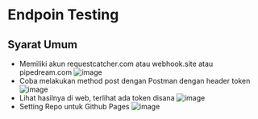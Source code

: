 # Endpoin Testing

## Syarat Umum

* Memiliki akun requestcatcher.com atau webhook.site atau pipedream.com
  ![image](https://user-images.githubusercontent.com/11188109/220018165-d45423a0-87b7-42f1-b309-f02d52585a48.png)
* Coba melakukan method post dengan Postman dengan header token
  ![image](https://user-images.githubusercontent.com/11188109/220023489-ebb8d666-f099-4384-b2d4-0d165f402ab6.png)
* Lihat hasilnya di web, terlihat ada token disana
  ![image](https://user-images.githubusercontent.com/11188109/220023734-cf442863-7ec4-40eb-abfc-4058f0ca8380.png)
* Setting Repo untuk Github Pages
  ![image](https://user-images.githubusercontent.com/11188109/220018093-6ac9f3ea-af03-47b9-a038-76a2f5a295a2.png)
